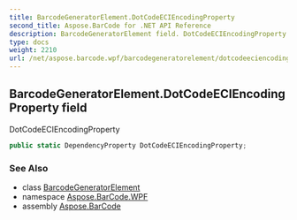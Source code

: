 ```yaml
---
title: BarcodeGeneratorElement.DotCodeECIEncodingProperty
second_title: Aspose.BarCode for .NET API Reference
description: BarcodeGeneratorElement field. DotCodeECIEncodingProperty
type: docs
weight: 2210
url: /net/aspose.barcode.wpf/barcodegeneratorelement/dotcodeeciencodingproperty/
---
```

## BarcodeGeneratorElement.DotCodeECIEncodingProperty field

DotCodeECIEncodingProperty

```csharp
public static DependencyProperty DotCodeECIEncodingProperty;
```

### See Also

* class [BarcodeGeneratorElement](../)
* namespace [Aspose.BarCode.WPF](../../barcodegeneratorelement/)
* assembly [Aspose.BarCode](../../../)


